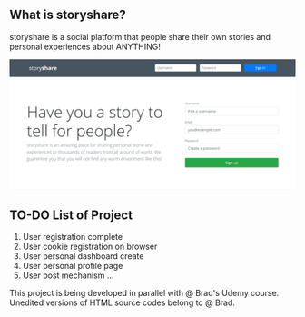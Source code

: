 ## What is storyshare?

storyshare is a social platform that people share their own stories and personal experiences about ANYTHING!

![Home Screen Spoiler](home-screen.png "Home screen spoiler")

## TO-DO List of Project

1) User registration complete
2) User cookie registration on browser
3) User personal dashboard create
4) User personal profile page
5) User post mechanism
...


This project is being developed in parallel with @ Brad's Udemy course. Unedited versions of HTML source codes belong to @ Brad.
